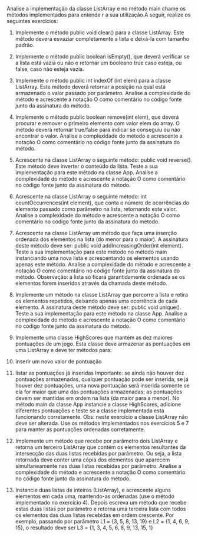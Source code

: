Analise a implementação da classe ListArray e no método main chame os métodos
implementados para entende r a sua utilização.A seguir, realize os seguintes
exercícios:

1. Implemente o método public void clear() para a classe ListArray. Este método
deverá esvaziar completamente a lista e deixá-la com tamanho padrão.

2. Implemente o método public boolean isEmpty(), que deverá verificar se a lista
está vazia ou não e retornar um booleano true caso esteja, ou false, caso não
esteja vazia.

3. Implemente o método public int indexOf (int elem) para a classe ListArray.
Este método deverá retornar a posição na qual está armazenado o valor
passado por parâmetro. Analise a complexidade do método e acrescente a
notação O como comentário no código fonte junto da assinatura do método.

4. Implemente o método public boolean remove(int elem), que deverá procurar e
remover o primeiro elemento com valor elem do array. O método deverá retornar
true/false para indicar se conseguiu ou não encontrar o valor. Analise a
complexidade do método e acrescente a notação O como comentário no código
fonte junto da assinatura do método.

5. Acrescente na classe ListArray o seguinte método: public void reverse(). Este
método deve inverter o conteúdo da lista. Teste a sua implementação para este
método na classe App. Analise a complexidade do método e acrescente a
notação O como comentário no código fonte junto da assinatura do método.

6. Acrescente na classe ListArray o seguinte método: int countOccurrences(int
element), que conta o número de ocorrências do elemento passado como
parâmetro na lista, retornando este valor. Analise a complexidade do método e
acrescente a notação O como comentário no código fonte junto da assinatura do
método.

7. Acrescente na classe ListArray um método que faça uma inserção ordenada dos elementos na lista (do menor para o maior). A assinatura deste método deve ser: public void addIncreasingOrder(int element). Teste a sua implementação para este método no método main instanciando uma nova lista e acrescentando os elementos usando apenas este método. Analise a complexidade do método e acrescente a notação O como comentário no código fonte junto da assinatura do
método. Observação: a lista só ficará garantidamente ordenada se os elementos
forem inseridos através da chamada deste método.

8. Implemente um método na classe ListArray que percorre a lista e retira os
elementos repetidos, deixando apenas uma ocorrência de cada elemento. A
assinatura deste método deve ser: public void unique(). Teste a sua
implementação para este método na classe App. Analise a complexidade do
método e acrescente a notação O como comentário no código fonte junto da
assinatura do método.

9. Implemente uma classe HighScores que mantém as dez maiores pontuações de
um jogo. Esta classe deve armazenar as pontuações em uma ListArray e deve
ter métodos para:
1. inserir um novo valor de pontuação
2. listar as pontuações já inseridas
Importante: se ainda não houver dez pontuações armazenadas, qualquer
pontuação pode ser inserida; se já houver dez pontuações, uma nova pontuação será inserida somente se ela for maior que uma das pontuações armazenadas;
as pontuações devem ser mantidas em ordem na lista (da maior para a menor).
No método main da classe App instancie a classe HighScores, adicione
diferentes pontuações e teste se a classe implementada está funcionando
corretamente. Obs: neste exercício a classe ListArray não deve ser alterada.
Use os métodos implementados nos exercícios 5 e 7 para manter as pontuações ordenadas corretamente.

10. Implemente um método que recebe por parâmetro dois ListArray e retorna um terceiro ListArray que contém os elementos resultantes da intersecção das duas listas recebidas por parâmetro. Ou seja, a lista retornada deve conter uma cópia dos elementos que aparecem simultaneamente nas duas listas recebidas por parâmetro. Analise a complexidade do método e acrescente a notação O como comentário no código fonte junto da assinatura do método.

11. Instancie duas listas de inteiros (ListArray), e acrescente alguns elementos em cada uma, mantendo-as ordenadas (use o método implementado no exercício 4). Depois escreva um método que recebe estas duas listas por parâmetro e retorna uma terceira lista com todos os elementos das duas listas recebidas em ordem crescente. Por exemplo, passando por parâmetro L1 = {3, 5, 8, 13, 19} e
L2 = {1, 4, 6, 9, 15}, o resultado deve ser L3 = {1, 3, 4, 5, 6, 8, 9, 13, 15, 1}